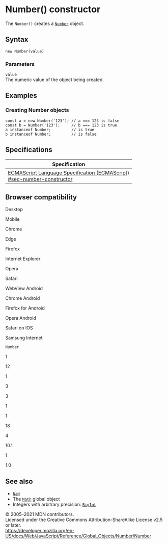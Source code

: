 Number() constructor
====================

The `Number()` creates a [`Number`](../number) object.

Syntax
------

    new Number(value)

### Parameters

`value`  
The numeric value of the object being created.

Examples
--------

### Creating Number objects

    const a = new Number('123'); // a === 123 is false
    const b = Number('123');     // b === 123 is true
    a instanceof Number;         // is true
    b instanceof Number;         // is false

Specifications
--------------

<table><thead><tr class="header"><th>Specification</th></tr></thead><tbody><tr class="odd"><td><a href="https://tc39.es/ecma262/#sec-number-constructor">ECMAScript Language Specification (ECMAScript)<br />
<span class="small">#sec-number-constructor</span></a></td></tr></tbody></table>

Browser compatibility
---------------------

Desktop

Mobile

Chrome

Edge

Firefox

Internet Explorer

Opera

Safari

WebView Android

Chrome Android

Firefox for Android

Opera Android

Safari on IOS

Samsung Internet

`Number`

1

12

1

3

3

1

1

18

4

10.1

1

1.0

See also
--------

-   [`NaN`](../nan)
-   The [`Math`](../math) global object
-   Integers with arbitrary precision: [`BigInt`](../bigint)

© 2005–2021 MDN contributors.  
Licensed under the Creative Commons Attribution-ShareAlike License v2.5 or later.  
<a href="https://developer.mozilla.org/en-US/docs/Web/JavaScript/Reference/Global_Objects/Number/Number" class="_attribution-link">https://developer.mozilla.org/en-US/docs/Web/JavaScript/Reference/Global_Objects/Number/Number</a>
